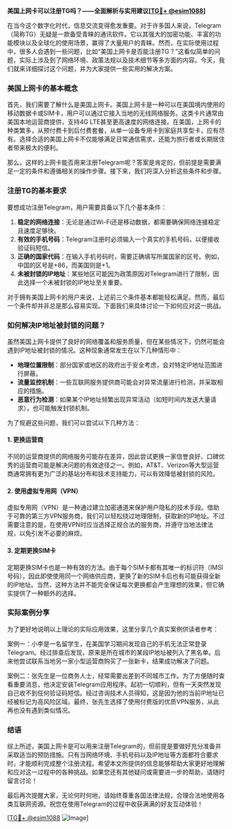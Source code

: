**美国上网卡可以注册TG吗？——全面解析与实用建议[[TG💪+ @esim1088](https://t.me/s/esim1088)]**

在当今这个数字化时代，信息交流变得愈发重要。对于许多国人来说，Telegram（简称TG）无疑是一款备受青睐的通讯软件。它以其强大的加密功能、丰富的功能模块以及全球化的使用场景，赢得了大量用户的青睐。然而，在实际使用过程中，很多人会遇到一些问题，比如“美国上网卡是否能注册TG？”这看似简单的问题，实际上涉及到了网络环境、政策法规以及技术细节等多方面的内容。今天，我们就来详细探讨这个问题，并为大家提供一些实用的解决方案。

### 美国上网卡的基本概念

首先，我们需要了解什么是美国上网卡。美国上网卡是一种可以在美国境内使用的移动数据卡或SIM卡，用户可以通过它接入当地的无线网络服务。这类卡片通常由美国本地运营商提供，支持4G LTE甚至更高速度的网络连接。在美国，上网卡的种类繁多，从预付费卡到后付费套餐，从单一设备专用卡到家庭共享型卡，应有尽有。选择合适的美国上网卡不仅能够满足日常通信需求，还能为旅行者或长期居住者带来极大的便利。

那么，这样的上网卡能否用来注册Telegram呢？答案是肯定的，但前提是需要满足一定的条件和遵循相关的操作步骤。接下来，我们将深入分析这些条件和步骤。

### 注册TG的基本要求

要想成功注册Telegram，用户需要具备以下几个基本条件：

1. **稳定的网络连接**：无论是通过Wi-Fi还是移动数据，都需要确保网络连接稳定且速度足够快。
2. **有效的手机号码**：Telegram注册时必须输入一个真实的手机号码，以便接收验证码短信。
3. **正确的国家代码**：在输入手机号码时，需要正确填写所属国家的区号。例如，中国的区号是+86，而美国则是+1。
4. **未被封锁的IP地址**：某些地区可能因为政策原因对Telegram进行了限制，因此选择一个未被封锁的IP地址至关重要。

对于拥有美国上网卡的用户来说，上述前三个条件基本都能轻松满足。然而，最后一个条件却并非总是那么容易实现。下面我们来具体讨论一下如何应对这一挑战。

### 如何解决IP地址被封锁的问题？

虽然美国上网卡提供了良好的网络覆盖和服务质量，但在某些情况下，仍然可能会遇到IP地址被封锁的情况。这种现象通常发生在以下几种情形中：

- **地理位置限制**：部分国家或地区的政府出于安全考虑，会对特定IP地址范围进行屏蔽。
- **流量监控机制**：一些互联网服务提供商可能会对异常流量进行检测，并采取相应的措施。
- **恶意行为检测**：如果某个IP地址频繁出现异常活动（如短时间内发送大量请求），也可能触发封锁机制。

为了规避这些问题，我们可以尝试以下几种方法：

#### 1. 更换运营商
不同的运营商提供的网络服务可能存在差异，因此尝试更换一家信誉良好、口碑优秀的运营商可能是解决问题的有效途径之一。例如，AT&T、Verizon等大型运营商通常拥有更为广泛的基站分布和技术支持能力，可以有效降低被封锁的风险。

#### 2. 使用虚拟专用网（VPN）
虚拟专用网（VPN）是一种通过建立加密通道来保护用户隐私的技术手段。借助于可靠的第三方VPN服务商，我们可以轻松绕过地理限制，获取新的IP地址。不过需要注意的是，在使用VPN时应当选择正规合法的服务商，并遵守当地法律法规，以免引发不必要的麻烦。

#### 3. 定期更换SIM卡
定期更换SIM卡也是一种有效的方法。由于每个SIM卡都有其唯一的标识符（IMSI号码），因此即使使用同一个网络供应商，更换了新的SIM卡后也有可能获得全新的IP地址。当然，这种方法并不能完全保证每次更换都会产生理想的效果，但它确实提供了一种额外的选择。

### 实际案例分享

为了更好地说明以上理论的实际应用效果，这里分享几个真实案例供读者参考：

案例一：小李是一名留学生，在美国学习期间发现自己的手机无法正常登录Telegram。经过排查后发现，原来是所在城市的某段IP地址被列入了黑名单。后来他尝试联系当地另一家小型运营商购买了一张新卡，结果成功解决了问题。

案例二：张先生是一位商务人士，经常需要出差到不同城市工作。为了方便随时查看重要消息，他决定安装Telegram应用程序。起初一切顺利，但有一天突然发现自己收不到任何验证码短信。经过咨询技术人员得知，这是因为他的当前IP地址已经被标记为高风险区域。最终，张先生选择了使用付费版的优质VPN服务，从此再也没有遇到类似情况。

### 结语

综上所述，美国上网卡是可以用来注册Telegram的，但前提是要做好充分准备并采取适当的预防措施。只有当网络环境、手机号码以及IP地址等方面都符合要求时，才能顺利完成整个注册流程。希望本文所提供的信息能够帮助大家更好地理解和应对这一过程中的各种挑战。如果您还有其他疑问或需要进一步的帮助，请随时留言讨论！

最后再次提醒大家，无论何时何地，请始终尊重各国法律法规，合理合法地使用各类互联网资源。祝您在使用Telegram的过程中收获满满的好友互动体验！

[[TG💪+ @esim1088](https://t.me/s/esim1088) ![Image](https://i.postimg.cc/4NQfJmqS/Snipaste-2025-05-13-00-14-12.png)]